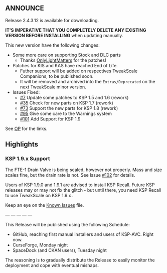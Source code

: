 ## ANNOUNCE

Release 2.4.3.12 is available for downloading.

**IT'S IMPERATIVE THAT YOU COMPLETELY DELETE ANY EXISTING VERSION BEFORE INSTALLING** when updating manually.

This new version have the following changes:

* Some more care on supporting Stock and DLC parts 
	- Thanks [OnlyLightMatters](https://github.com/net-lisias-ksp/TweakScale/pull/100) for the patches!
* Patches for KIS and KAS have reached End of Life.
	- Futher support will be added on respectives TweakScale Companions, to be published soon.
	- It will be removed and archived into the `Extras/Deprecated` on the next TweakScale minor version.
* Issues Fixed:
	- [#7](https://github.com/net-lisias-ksp/TweakScale/issues/7) Update some patches to KSP 1.5 and 1.6 (rework)
	- [#35](https://github.com/net-lisias-ksp/TweakScale/issues/35) Check for new parts on KSP 1.7 (rework)
	- [#73](https://github.com/net-lisias-ksp/TweakScale/issues/73) Support the new parts for KSP 1.8 (rework)
	- [#95](https://github.com/net-lisias-ksp/TweakScale/issues/95) Give some care to the Warnings system
	- [#101](https://github.com/net-lisias-ksp/TweakScale/issues/101) Add Support for KSP 1.9

See [OP](https://forum.kerbalspaceprogram.com/index.php?/topic/179030-*) for the links.

## Highlights

### KSP 1.9.x Support

The FTE-1 Drain Valve is being scaled, however not properly. Mass and size scales fine, but the drain rate is not. See Issue [#102](https://github.com/net-lisias-ksp/TweakScale/issues/102) for details.

Users of KSP 1.9.0 and 1.9.1 are advised to install KSP Recall. Future KSP releases may or may not fix the glitch - but until there, you need KSP Recall to use TweakScale on KSP 1.9.x . 

Keep an eye on the [Known Issues](https://github.com/net-lisias-ksp/TweakScale/blob/master/KNOWN_ISSUES.md) file.

— — — — —

This Release will be published using the following Schedule:

* GitHub, reaching first manual installers and users of KSP-AVC. Right now.
* CurseForge, Monday night
* SpaceDock (and CKAN users), Tuesday night

The reasoning is to gradually distribute the Release to easily monitor the deployment and cope with eventual mishaps.
